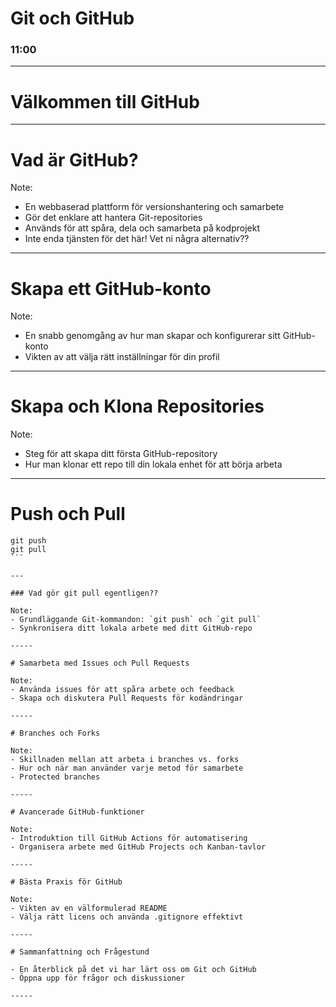 
# Git och GitHub
### 11:00

-----

# Välkommen till GitHub

-----

# Vad är GitHub?

Note: 
- En webbaserad plattform för versionshantering och samarbete
- Gör det enklare att hantera Git-repositories
- Används för att spåra, dela och samarbeta på kodprojekt
- Inte enda tjänsten för det här! Vet ni några alternativ??

-----

# Skapa ett GitHub-konto

Note:
- En snabb genomgång av hur man skapar och konfigurerar sitt GitHub-konto
- Vikten av att välja rätt inställningar för din profil

-----

# Skapa och Klona Repositories

Note:
- Steg för att skapa ditt första GitHub-repository
- Hur man klonar ett repo till din lokala enhet för att börja arbeta

-----

# Push och Pull

````
git push
git pull
```

---

### Vad gör git pull egentligen??

Note:
- Grundläggande Git-kommandon: `git push` och `git pull`
- Synkronisera ditt lokala arbete med ditt GitHub-repo

-----

# Samarbeta med Issues och Pull Requests

Note:
- Använda issues för att spåra arbete och feedback
- Skapa och diskutera Pull Requests för kodändringar

-----

# Branches och Forks

Note:
- Skillnaden mellan att arbeta i branches vs. forks
- Hur och när man använder varje metod för samarbete
- Protected branches

-----

# Avancerade GitHub-funktioner

Note:
- Introduktion till GitHub Actions för automatisering
- Organisera arbete med GitHub Projects och Kanban-tavlor

-----

# Bästa Praxis för GitHub

Note:
- Vikten av en välformulerad README
- Välja rätt licens och använda .gitignore effektivt

-----

# Sammanfattning och Frågestund

- En återblick på det vi har lärt oss om Git och GitHub
- Öppna upp för frågor och diskussioner

-----
